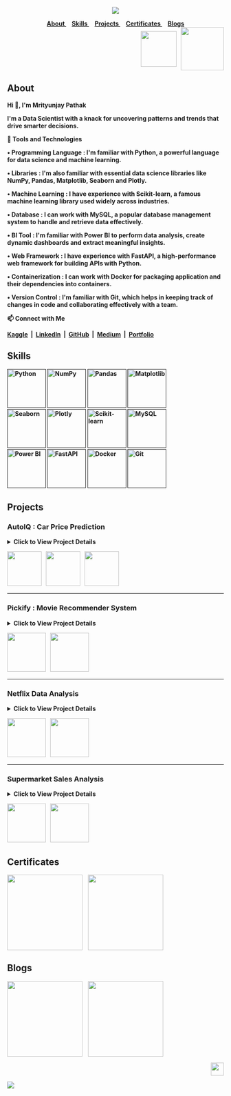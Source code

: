 <strong>

<div align="center">
 
<a href="https://github.com/TheMrityunjayPathak" title="Mrityunjay's GitHub"><img src="https://github.com/user-attachments/assets/301effa3-f09e-487c-9739-44863e5aaf96"></a>

</div>

<div align="center">
 
<a href="#about">
About
</a>&nbsp;&nbsp;&nbsp;
<a href="#skills">
Skills
</a>&nbsp;&nbsp;&nbsp;
<a href="#projects">
Projects
</a>&nbsp;&nbsp;&nbsp;
<a href="#certificates">
Certificates
</a>&nbsp;&nbsp;&nbsp;
<a href="#blogs">
Blogs
</a>

</div>

<div align="right">
 
<a href='mailto:themrityunjaypathak@gmail.com' title='Email'>
<img src='https://github.com/user-attachments/assets/f24b0e80-2aba-4f1c-8cff-4ce0d75d0f57' width="83px" align="center"></a>
&nbsp;
<a href='https://drive.google.com/file/d/1qZe-iR6gvuIzDrQY7ZU75e5hnN-Nwavp/view?usp=sharing' title='Resume'>
<img src='https://github.com/user-attachments/assets/3c69bd98-4582-4e7d-82d6-b5d9f7212a25' width="100px" align="center"></a>

</div>

## About

Hi 👋, I'm Mrityunjay Pathak
 
I'm a Data Scientist with a knack for uncovering patterns and trends that drive smarter decisions.

🎯 Tools and Technologies

• Programming Language : I'm familiar with Python, a powerful language for data science and machine learning.

• Libraries : I'm also familiar with essential data science libraries like NumPy, Pandas, Matplotlib, Seaborn and Plotly.

• Machine Learning : I have experience with Scikit-learn, a famous machine learning library used widely across industries.

• Database : I can work with MySQL, a popular database management system to handle and retrieve data effectively.

• BI Tool : I'm familiar with Power BI to perform data analysis, create dynamic dashboards and extract meaningful insights.

• Web Framework : I have experience with FastAPI, a high-performance web framework for building APIs with Python.

• Containerization : I can work with Docker for packaging application and their dependencies into containers.

• Version Control : I'm familiar with Git, which helps in keeping track of changes in code and collaborating effectively with a team.

📫 Connect with Me

[Kaggle](https://www.kaggle.com/themrityunjaypathak)&nbsp;&nbsp;|&nbsp;&nbsp;[LinkedIn](https://www.linkedin.com/in/themrityunjaypathak)&nbsp;&nbsp;|&nbsp;&nbsp;[GitHub](https://github.com/TheMrityunjayPathak)&nbsp;&nbsp;|&nbsp;&nbsp;[Medium](https://medium.com/@themrityunjaypathak)&nbsp;&nbsp;|&nbsp;&nbsp;[Portfolio](https://themrityunjaypathak.github.io/)

## Skills

<div align="left">

<a href=''><img src='https://github.com/user-attachments/assets/78edfa30-3f27-4318-b992-242a20a9dacf' title='Python' width='90px'></a> <a href=''><img src='https://github.com/user-attachments/assets/8cfc02b1-3e91-4a3c-b765-7f2635023d08' title='NumPy' width='90px'></a> <a href=''><img src='https://github.com/user-attachments/assets/8e24cdf0-5ca2-4491-a37f-af00d59d9bea' title='Pandas' width='90px'></a> <a href=''><img src='https://github.com/user-attachments/assets/d8c97060-0459-4959-bcd4-dd0c9f9aec4b' title='Matplotlib' width='90px'></a>
<br>
<a href=''><img src='https://github.com/user-attachments/assets/8d803cc2-3079-4962-9dab-72923eee8257' title='Seaborn' width='90px'></a> <a href=''><img src='https://github.com/user-attachments/assets/4a01d9a6-488c-477d-945d-cbda19aeb7c3' title='Plotly' width='90px'></a> <a href=''><img src='https://github.com/user-attachments/assets/aa29ca4d-502c-4897-bda0-2612434dc523' title='Scikit-learn' width='90px'></a> <a href=''><img src='https://github.com/user-attachments/assets/cff6805d-0843-42ff-8195-b3ff4d1e29bc' title='MySQL' width='90px'></a>
<br>
<a href=''><img src='https://github.com/user-attachments/assets/ecee95dc-e4b9-4d03-a673-c1508e232242' title='Power BI' width='90px'></a> <a href=''><img src='https://github.com/user-attachments/assets/d7b3414b-f1b9-4e95-ae4c-73630bff4582' title='FastAPI' width='90px'></a> <a href=''><img src='https://github.com/user-attachments/assets/6f168c07-670d-4b8e-a724-4d54a6c25363' title='Docker' width='90px'></a> <a href=''><img src='https://github.com/user-attachments/assets/9c5deb99-3359-43b3-9e18-b8fe5183e54b' title='Git' width='90px'></a>

</div>

## Projects

### AutoIQ : Car Price Prediction
<details>
 <summary>Click to View Project Details</summary>
 &nbsp;
 
➔ Problem
- In the used car market, buyers and sellers often struggle to determine a fair and accurate price for their vehicle.
- This project aims to provide accurate and transparent pricing for used cars by analyzing real-world data.
- It will assist both buyers and sellers make data-driven decisions and ensure fair transactions.

➔ Solution

To address this problem, I built and deployed a complete end-to-end machine learning pipeline :
1. Data Collection
- Scraped a dataset of ~2,800 used cars from Cars24 using Selenium and BeautifulSoup.
3. Data Optimization
- Optimized memory consumption of dataset by downcasting data types.
- Stored the dataset in Parquet format, which compresses data without losing information.
- It also provides much faster read/write speeds compared to CSV.
3. Preprocessing & Modeling
- Implemented Scikit-learn Pipelines & ColumnTransformer to prevent data leakage.
4. API Deployment
- Deployed the machine learning model as an API using FastAPI, with :
  - /predict endpoint for real-time predictions.
  - /health endpoint for monitoring API status.
  - Input validation & rate limiting for reliability.
5. Frontend Integration
- Designed a HTML/CSS/JS website to send API calls and display predictions in a user-friendly way.
6. Containerization
- Created a multi-stage Dockerfile with .dockerignore for building an optimized and lightweight Docker image.

➔ 𝗜𝗺𝗽𝗮𝗰𝘁
- Built and deployed a complete machine learning pipeline as a FastAPI application.
- Reduced dataset memory usage by ~90% through data type optimization and Parquet conversion.
- Delivered ~30% lower MAE and ~12% higher R2-Score compared to the baseline model.
- Improved model stability by ~70%, ensuring more consistent and reliable predictions.
</details>

<a href="https://github.com/TheMrityunjayPathak/AutoIQ"><img src="https://github.com/user-attachments/assets/92d6ca72-44fa-4874-8495-f07811dddd60" width="80px"></a> &nbsp; <a href="https://themrityunjaypathak.github.io/AutoIQ/"><img src="https://github.com/user-attachments/assets/5876b6a4-9ab2-48aa-90d3-70117399aff3" width="80px"></a> &nbsp; <a href="https://autoiq.onrender.com/docs"><img src="https://github.com/user-attachments/assets/453026e0-6b16-4b24-af29-415de2bc6bf8" width="80px"></a>

<hr>

### Pickify : Movie Recommender System
<details>
 <summary>Click to View Project Details</summary>
 &nbsp;
 
➔ Problem
- With the rise of streaming services, viewers now have access to thousands of movies across platforms.
- As a result, many viewers spend more time browsing than actually watching.
- This problem can lead to frustration, lower satisfaction and less time spent on the platform.
- Which can impact both the user experience and business performance.

➔ Solution
- A content-based movie recommender system built with clean and modular code with proper version control.
- It analyzes metadata of 5000+ movies to recommend top 5 similar titles based on a user selected input.
- The system uses techniques like count_vectorizer and cosine_similarity to recommend similar movies.
- The project not only focuses on functionality but on building a clean and scalable solution.

➔ Impact

If this system gets scaled and integrated with a streaming service, this could :
- Reduce the time users spend choosing what to watch.
- Increase user engagement, watch time and customer satisfaction.
- Help streaming platforms retain users by offering better personalized content.
</details>

<a href="https://github.com/TheMrityunjayPathak/Pickify"><img src="https://github.com/user-attachments/assets/92d6ca72-44fa-4874-8495-f07811dddd60" width="90px"></a> &nbsp; <a href="https://pickify.streamlit.app/"><img src="https://github.com/user-attachments/assets/5876b6a4-9ab2-48aa-90d3-70117399aff3" width="90px"></a>

<hr>

### Netflix Data Analysis
<details>
 <summary>Click to View Project Details</summary>
 &nbsp;
 
➔ Objective
- To analyze Netflix content data, uncovering valuable insights into how the platform evolves over time.

➔ 𝗦𝗼𝗺𝗲 𝗞𝗲𝘆 𝗙𝗶𝗻𝗱𝗶𝗻𝗴𝘀
- Cleaned and analyzed dataset of 8000+ Netflix Movies and TV Shows.
- More than 60% of content on Netflix is rated for mature audiences.
  - Suggests that Netflix targets adult viewers to boost engagement and retention.
- More than 25% of Movies and TV Shows are released on 1st day of the month.
  - Shows a consistent release schedule, likely to align with subscription cycles.
- More than 40% of the content on Netflix is exclusive to United States.
  - Shows a strong focus on the U.S. market and content availability by location.
- More than 20% of the content on Netflix falls under the "Drama" genre.
  - Confirms that "Drama" is a key part of Netflix's content library.
- More than 23% of the content on Netflix was released in 2019 alone.
  - Indicates a major content push that year, possibly tied to growth or user acquisition goals.
</details>

<a href="https://github.com/TheMrityunjayPathak/Netflix-Data-Analysis"><img src="https://github.com/user-attachments/assets/92d6ca72-44fa-4874-8495-f07811dddd60" width="90px"></a> &nbsp; <a href="https://www.kaggle.com/code/themrityunjaypathak/netflix-data-analysis"><img src="https://github.com/user-attachments/assets/7b33292b-2a68-4af3-ae25-281105385f8d" width="90px"></a>

<hr>

### Supermarket Sales Analysis
<details>
 <summary>Click to View Project Details</summary>
 &nbsp;
 
➔ Objective
- To analyze Supermarket Sales data, identifying key factors for improving profitability and operational efficiency.

➔ 𝗦𝗼𝗺𝗲 𝗞𝗲𝘆 𝗙𝗶𝗻𝗱𝗶𝗻𝗴𝘀
- Analyzed purchasing pattern of 9000+ customers of Supermarket.
- More than 15% of the products sold were Snacks.
  - Shows that Snacks are a convenient choice and a big source of revenue.
- More than 32% of the sales were occurred in West region of Supermarket.
  - Suggests that West region is a strong performing area as compared to others.
- Health and Soft drinks are the most profitable category in Beverages.
  - Shows that both type of drinks option sells well.
- November was the most profitable month contributing about 15% of the total annual profits.
  - Makes it an ideal time for running promotions and special offers.
</details>

<a href="https://github.com/TheMrityunjayPathak/Supermarket-Sales-Analysis"><img src="https://github.com/user-attachments/assets/92d6ca72-44fa-4874-8495-f07811dddd60" width="90px"></a> &nbsp; <a href="https://www.kaggle.com/code/themrityunjaypathak/supermarket-sales-analysis"><img src="https://github.com/user-attachments/assets/7b33292b-2a68-4af3-ae25-281105385f8d" width="90px"></a>

## Certificates

<div>

<a href="https://www.hackerrank.com/certificates/e41a7578cc82" title="HackerRank Python (Basic)"><img src="https://github.com/user-attachments/assets/a06b46c9-6ff8-41d7-a035-c4f02d624422" width="175px" align="center"/></a> &nbsp;&nbsp; <a href="https://www.hackerrank.com/certificates/09ec62ca442f" title="HackerRank SQL (Basic)"><img src="https://github.com/user-attachments/assets/b49b401f-bcc4-4574-9fe9-e79052e324dc" width="175px" align="center"/></a>

</div>

## Blogs

<a href="https://medium.com/@themrityunjaypathak/simple-linear-regression-an-overview-8bfe6614ede8" title="Simple Linear Regression"><img src="https://github.com/user-attachments/assets/707ee381-da5a-4c4a-ae99-23b003fb7cd2" width="175px" align="center"/></a> &nbsp;&nbsp; <a href="https://medium.com/@themrityunjaypathak/multiple-linear-regression-an-overview-5d0283d31f3f" title="Multiple Linear Regression"><img src="https://github.com/user-attachments/assets/e5f5573d-9a1a-47aa-b71e-a9007027d303" width="175px" align="center"/></a>

<div align="right">
 
<a href="#" title="Scroll To Top"><img src="https://github.com/user-attachments/assets/d659b889-7e76-4fb3-a55a-3a14abb4df5a" width="30px"></a>

</div>

<a href='#'><img src='https://github.com/user-attachments/assets/e841a7d6-c1cb-49da-8922-5436987cc4d1'></a>

</strong>
